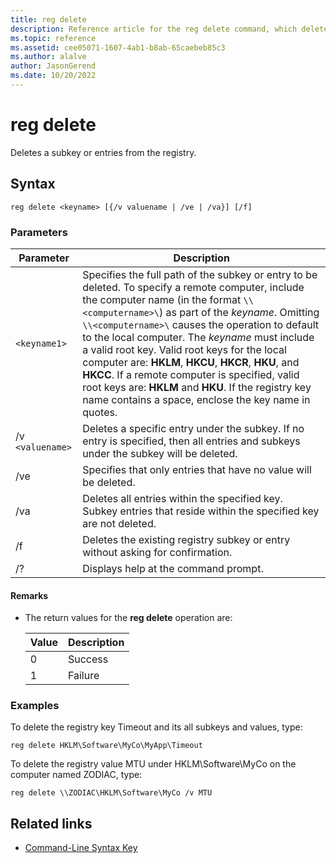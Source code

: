 ```yaml
---
title: reg delete
description: Reference article for the reg delete command, which deletes a key, subkey, or entries from the registry.
ms.topic: reference
ms.assetid: cee05071-1607-4ab1-b8ab-65caebeb85c3
ms.author: alalve
author: JasonGerend
ms.date: 10/20/2022
---
```


# reg delete

Deletes a subkey or entries from the registry.

## Syntax

```
reg delete <keyname> [{/v valuename | /ve | /va}] [/f]
```

### Parameters

| Parameter | Description |
|--|--|
| `<keyname1>` | Specifies the full path of the subkey or entry to be deleted. To specify a remote computer, include the computer name (in the format `\\<computername>\`) as part of the *keyname*. Omitting `\\<computername>\` causes the operation to default to the local computer. The *keyname* must include a valid root key. Valid root keys for the local computer are: **HKLM**, **HKCU**, **HKCR**, **HKU**, and **HKCC**. If a remote computer is specified, valid root keys are: **HKLM** and **HKU**. If the registry key name contains a space, enclose the key name in quotes. |
| /v `<valuename>` | Deletes a specific entry under the subkey. If no entry is specified, then all entries and subkeys under the subkey will be deleted. |
| /ve | Specifies that only entries that have no value will be deleted. |
| /va | Deletes all entries within the specified key. Subkey entries that reside within the specified key are not deleted. |
| /f | Deletes the existing registry subkey or entry without asking for confirmation. |
| /? | Displays help at the command prompt. |

#### Remarks

- The return values for the **reg delete** operation are:

    | Value | Description |
    |--|--|
    | 0 | Success |
    | 1 | Failure |

### Examples

To delete the registry key Timeout and its all subkeys and values, type:

```
reg delete HKLM\Software\MyCo\MyApp\Timeout
```

To delete the registry value MTU under HKLM\Software\MyCo on the computer named ZODIAC, type:

```
reg delete \\ZODIAC\HKLM\Software\MyCo /v MTU
```

## Related links

- [Command-Line Syntax Key](command-line-syntax-key.md)
